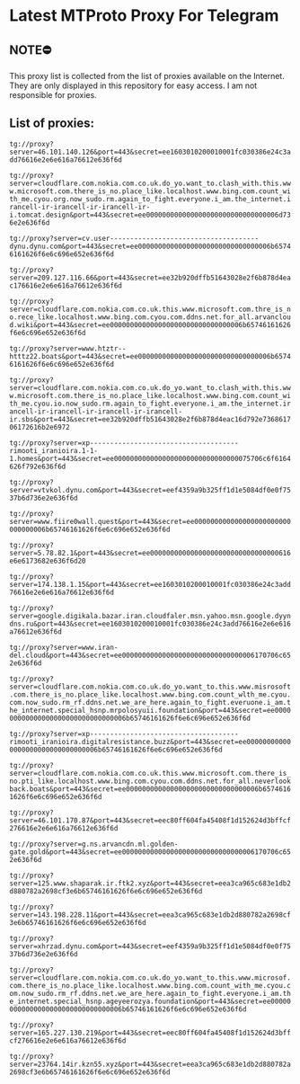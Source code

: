 # Latest MTProto Proxy For Telegram

## NOTE⛔

This proxy list is collected from the list of proxies available on the Internet. They are only displayed in this repository for easy access. I am not responsible for proxies.

## List of proxies:

`tg://proxy?server=46.101.140.126&port=443&secret=ee1603010200010001fc030386e24c3add76616e2e6e616a76612e636f6d`

`tg://proxy?server=cloudflare.com.nokia.com.co.uk.do_yo.want_to.clash_with.this.www.microsoft.com.there_is_no.place_like.localhost.www.bing.com.count_with_me.cyou.org.now_sudo.rm.again_to_fight.everyone.i_am.the_internet.irancell-ir-irancell-ir-irancell-ir-i.tomcat.design&port=443&secret=ee000000000000000000000000000000006d736e2e636f6d`

`tg://proxy?server=cv.user-------------------------------------dynu.dynu.com&port=443&secret=ee000000000000000000000000000000006b65746161626f6e6c696e652e636f6d`

`tg://proxy?server=209.127.116.66&port=443&secret=ee32b920dffb51643028e2f6b878d4eac176616e2e6e616a76612e636f6d`

`tg://proxy?server=cloudflare.com.nokia.com.co.uk.this.www.microsoft.com.thre_is_no.rece_like.localhost.www.bing.com.cyou.com.ddns.net.for_all.arvancloud.wiki&port=443&secret=ee000000000000000000000000000000006b65746161626f6e6c696e652e636f6d`

`tg://proxy?server=www.htztr--htttz22.boats&port=443&secret=ee000000000000000000000000000000006b65746161626f6e6c696e652e636f6d`

`tg://proxy?server=cloudflare.com.nokia.com.co.uk.do_yo.want_to.clash_with.this.www.microsoft.com.there_is_no.place_like.localhost.www.bing.com.count_with_me.cyou.io.now_sudo.rm.again_to_fight.everyone.i_am.the_internet.irancell-ir-irancell-ir-irancell-ir-irancell-ir.sbs&port=443&secret=ee32b920dffb51643028e2f6b878d4eac16d792e736861706172616b2e6972`

`tg://proxy?server=xp-------------------------------------rimooti_iranioira.1-1-1.homes&port=443&secret=ee0000000000000000000000000000000075706c6f6164626f792e636f6d`

`tg://proxy?server=vtvkol.dynu.com&port=443&secret=eef4359a9b325ff1d1e5084df0e0f7537b6d736e2e636f6d`

`tg://proxy?server=www.fiire0wall.quest&port=443&secret=ee000000000000000000000000000000006b65746161626f6e6c696e652e636f6d`

`tg://proxy?server=5.78.82.1&port=443&secret=ee00000000000000000000000000000000616e6e6173682e636f6d20`

`tg://proxy?server=174.138.1.15&port=443&secret=ee1603010200010001fc030386e24c3add76616e2e6e616a76612e636f6d`

`tg://proxy?server=google.digikala.bazar.iran.cloudfaler.msn.yahoo.msn.google.dyyndns.ru&port=443&secret=ee1603010200010001fc030386e24c3add76616e2e6e616a76612e636f6d`

`tg://proxy?server=www.iran-del.cloud&port=443&secret=ee000000000000000000000000000000006170706c652e636f6d`

`tg://proxy?server=cloudflare.com.nokia.com.co.uk.do_yo.want_to.this.www.misrosoft.com.there_is_no.place_like.localhost.www.bing.com.count_wlth_me.cyou.com.now_sudo.rm_rf.ddns.net.we_are_here.again_to_fight.everuone.i_am.the_internet.special_hsnp.mrpolosyuii.foundation&port=443&secret=ee000000000000000000000000000000006b65746161626f6e6c696e652e636f6d`

`tg://proxy?server=xp-------------------------------------rimooti_iranioira.digitalresistance.buzz&port=443&secret=ee000000000000000000000000000000006b65746161626f6e6c696e652e636f6d`

`tg://proxy?server=cloudflare.com.nokia.com.co.uk.this.www.microsoft.com.there_is_no.pti_like.localhost.www.bing.com.cyou.com.ddns.net.for_all.neverlookback.boats&port=443&secret=ee000000000000000000000000000000006b65746161626f6e6c696e652e636f6d`

`tg://proxy?server=46.101.170.87&port=443&secret=eec80ff604fa45408f1d152624d3bffcf276616e2e6e616a76612e636f6d`

`tg://proxy?server=g.ns.arvancdn.ml.golden-gate.gold&port=443&secret=ee000000000000000000000000000000006170706c652e636f6d`

`tg://proxy?server=125.www.shaparak.ir.ftk2.xyz&port=443&secret=eea3ca965c683e1db2d880782a2698cf3e6b65746161626f6e6c696e652e636f6d`

`tg://proxy?server=143.198.228.11&port=443&secret=eea3ca965c683e1db2d880782a2698cf3e6b65746161626f6e6c696e652e636f6d`

`tg://proxy?server=xhrzad.dynu.com&port=443&secret=eef4359a9b325ff1d1e5084df0e0f7537b6d736e2e636f6d`

`tg://proxy?server=cloudflare.com.nokia.com.co.uk.do_yo.want_to.this.www.microsof.com.there_is_no.place_like.localhost.www.bing.com.count_with_me.cyou.com.now_sudo.rm_rf.ddns.net.we_are_here.again_to_fight.everyone.i_am.the_internet.special_hsnp.ageyeerozya.foundation&port=443&secret=ee000000000000000000000000000000006b65746161626f6e6c696e652e636f6d`

`tg://proxy?server=165.227.130.219&port=443&secret=eec80ff604fa45408f1d152624d3bffcf276616e2e6e616a76612e636f6d`

`tg://proxy?server=23764.14ir.kzn55.xyz&port=443&secret=eea3ca965c683e1db2d880782a2698cf3e6b65746161626f6e6c696e652e636f6d`

